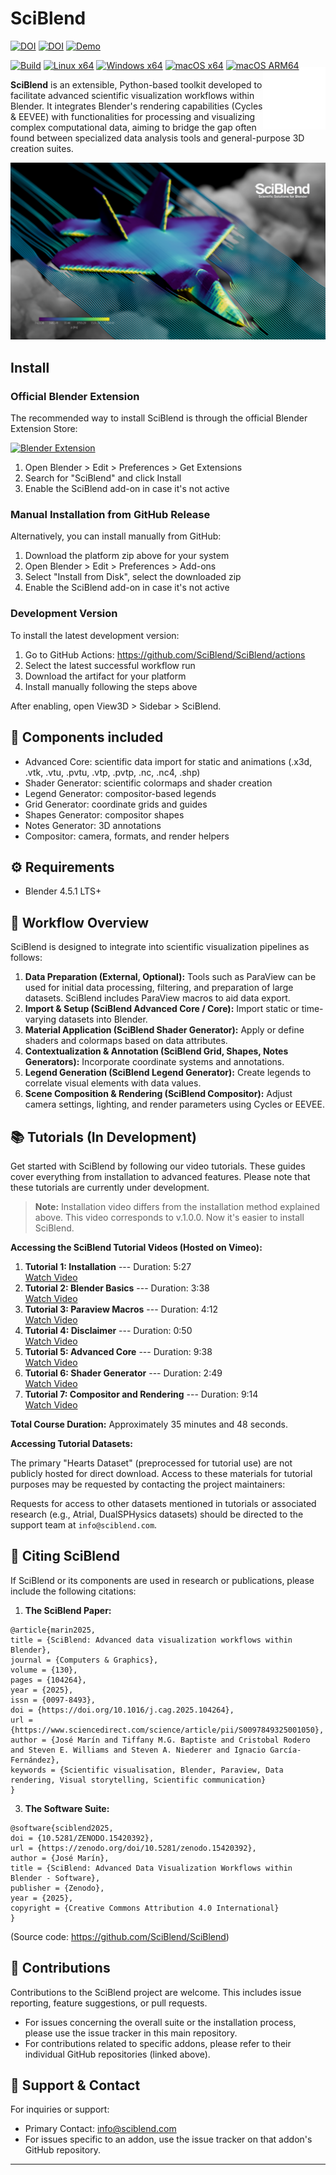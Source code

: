 # SciBlend

[![DOI](https://img.shields.io/badge/DOI-10.1016%2Fj.cag.2025.104264-blue.svg)](https://doi.org/10.1016/j.cag.2025.104264) [![DOI](https://zenodo.org/badge/DOI/10.5281/zenodo.15420392.svg)](https://doi.org/10.5281/zenodo.15420392)
[![Demo](https://img.shields.io/badge/Demo-YouTube-red)](https://www.youtube.com/watch?v=X2UXjIVHyEs&ab_channel=Jos%C3%A9Mar%C3%ADn)



[![Build](https://img.shields.io/github/actions/workflow/status/SciBlend/SciBlend/build-extension.yml?branch=main)](https://github.com/SciBlend/SciBlend/actions)
[![Linux x64](https://img.shields.io/badge/download-linux--x64-blue)](https://github.com/SciBlend/SciBlend/releases/download/v.1.1.2/sciblend-1.1.2-linux_x64.zip)
[![Windows x64](https://img.shields.io/badge/download-windows--x64-blue)](https://github.com/SciBlend/SciBlend/releases/download/v.1.1.2/sciblend-1.1.2-windows_x64.zip)
[![macOS x64](https://img.shields.io/badge/download-macos--x64-blue)](https://github.com/SciBlend/SciBlend/releases/download/v.1.1.2/sciblend-1.1.2-macos_x64.zip)
[![macOS ARM64](https://img.shields.io/badge/download-macos--arm64-blue)](https://github.com/SciBlend/SciBlend/releases/download/v.1.1.2/sciblend-1.1.2-macos_arm64.zip)

<picture>
  <source media="(prefers-color-scheme: dark)" srcset="./images/sciblend-favicon.png">
  <source media="(prefers-color-scheme: light)" srcset="./images/sciblend-favicon-dark.png">
  <img src="./images/sciblend-favicon.png" align="right" width="100" style="margin-top: -20px">
</picture>

**SciBlend** is an extensible, Python-based toolkit developed to facilitate advanced scientific visualization workflows within Blender. It integrates Blender's rendering capabilities (Cycles & EEVEE) with functionalities for processing and visualizing complex computational data, aiming to bridge the gap often found between specialized data analysis tools and general-purpose 3D creation suites.





![SciBlend Overview](./images/0102.png)



## Install

### Official Blender Extension
The recommended way to install SciBlend is through the official Blender Extension Store:

[![Blender Extension](https://img.shields.io/badge/Blender-Extension-orange?logo=blender)](https://extensions.blender.org/add-ons/sciblend/)

1. Open Blender > Edit > Preferences > Get Extensions
2. Search for "SciBlend" and click Install
3. Enable the SciBlend add-on in case it's not active

### Manual Installation from GitHub Release
Alternatively, you can install manually from GitHub:

1. Download the platform zip above for your system
2. Open Blender > Edit > Preferences > Add-ons
3. Select "Install from Disk", select the downloaded zip
4. Enable the SciBlend add-on in case it's not active

### Development Version
To install the latest development version:

1. Go to GitHub Actions: https://github.com/SciBlend/SciBlend/actions
2. Select the latest successful workflow run
3. Download the artifact for your platform
4. Install manually following the steps above

After enabling, open View3D > Sidebar > SciBlend. 

## 🧩 Components included

- Advanced Core: scientific data import for static and animations (.x3d, .vtk, .vtu, .pvtu, .vtp, .pvtp, .nc, .nc4, .shp)
- Shader Generator: scientific colormaps and shader creation
- Legend Generator: compositor-based legends
- Grid Generator: coordinate grids and guides
- Shapes Generator: compositor shapes
- Notes Generator: 3D annotations
- Compositor: camera, formats, and render helpers

## ⚙️ Requirements

- Blender 4.5.1 LTS+

## 🔄 Workflow Overview

SciBlend is designed to integrate into scientific visualization pipelines as follows:

1.  **Data Preparation (External, Optional):** Tools such as ParaView can be used for initial data processing, filtering, and preparation of large datasets. SciBlend includes ParaView macros to aid data export.
2.  **Import & Setup (SciBlend Advanced Core / Core):** Import static or time-varying datasets into Blender.
3.  **Material Application (SciBlend Shader Generator):** Apply or define shaders and colormaps based on data attributes.
4.  **Contextualization & Annotation (SciBlend Grid, Shapes, Notes Generators):** Incorporate coordinate systems and annotations.
5.  **Legend Generation (SciBlend Legend Generator):** Create legends to correlate visual elements with data values.
6.  **Scene Composition & Rendering (SciBlend Compositor):** Adjust camera settings, lighting, and render parameters using Cycles or EEVEE.



## 📚 Tutorials (In Development)

Get started with SciBlend by following our video tutorials. These guides cover everything from installation to advanced features. Please note that these tutorials are currently under development.

> **Note:** Installation video differs from the installation method explained above. This video corresponds to v.1.0.0. Now it's easier to install SciBlend.


**Accessing the SciBlend Tutorial Videos (Hosted on Vimeo):**

1.  **Tutorial 1: Installation** --- Duration: 5:27  
    [Watch Video](https://vimeo.com/1072114774/6710c26719)
2.  **Tutorial 2: Blender Basics** --- Duration: 3:38  
    [Watch Video](https://vimeo.com/1072322575/5f76df6d54)
3.  **Tutorial 3: Paraview Macros** --- Duration: 4:12  
    [Watch Video](https://vimeo.com/1072343076/bcd85df516)
4.  **Tutorial 4: Disclaimer** --- Duration: 0:50  
    [Watch Video](https://vimeo.com/1072534713/d5745037c5)
5.  **Tutorial 5: Advanced Core** --- Duration: 9:38  
    [Watch Video](https://vimeo.com/1072467895/4b891cdc36)
6.  **Tutorial 6: Shader Generator** --- Duration: 2:49  
    [Watch Video](https://vimeo.com/1072516398/ba57a7f44b)
7.  **Tutorial 7: Compositor and Rendering** --- Duration: 9:14  
    [Watch Video](https://vimeo.com/1072530634/4d23fbf807)

**Total Course Duration:** Approximately 35 minutes and 48 seconds.

**Accessing Tutorial Datasets:**

The primary "Hearts Dataset" (preprocessed for tutorial use) are not publicly hosted for direct download. Access to these materials for tutorial purposes may be requested by contacting the project maintainers:

Requests for access to other datasets mentioned in tutorials or associated research (e.g., Atrial, DualSPHysics datasets) should be directed to the support team at `info@sciblend.com`.






## 📜 Citing SciBlend

If SciBlend or its components are used in research or publications, please include the following citations:

1.  **The SciBlend Paper:**

```
@article{marin2025,
title = {SciBlend: Advanced data visualization workflows within Blender},
journal = {Computers & Graphics},
volume = {130},
pages = {104264},
year = {2025},
issn = {0097-8493},
doi = {https://doi.org/10.1016/j.cag.2025.104264},
url = {https://www.sciencedirect.com/science/article/pii/S0097849325001050},
author = {José Marín and Tiffany M.G. Baptiste and Cristobal Rodero and Steven E. Williams and Steven A. Niederer and Ignacio García-Fernández},
keywords = {Scientific visualisation, Blender, Paraview, Data rendering, Visual storytelling, Scientific communication}
}
```

3.  **The Software Suite:**
```
@software{sciblend2025,
doi = {10.5281/ZENODO.15420392},
url = {https://zenodo.org/doi/10.5281/zenodo.15420392},
author = {José Marín},
title = {SciBlend: Advanced Data Visualization Workflows within Blender - Software},
publisher = {Zenodo},
year = {2025},
copyright = {Creative Commons Attribution 4.0 International}
}
```


(Source code: https://github.com/SciBlend/SciBlend)


## 🤝 Contributions

Contributions to the SciBlend project are welcome. This includes issue reporting, feature suggestions, or pull requests.

-   For issues concerning the overall suite or the installation process, please use the issue tracker in this main repository.
-   For contributions related to specific addons, please refer to their individual GitHub repositories (linked above).

## 💬 Support & Contact

For inquiries or support:
-   Primary Contact: info@sciblend.com
-   For issues specific to an addon, use the issue tracker on that addon's GitHub repository.

---